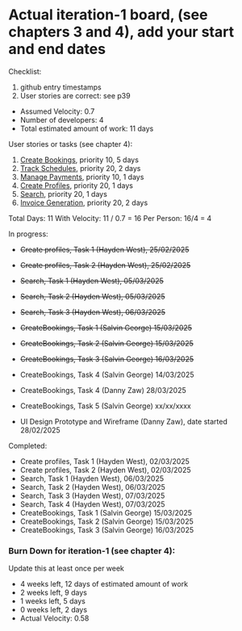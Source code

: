 # Actual iteration-1 board, (see chapters 3 and 4), add your start and end dates 

Checklist: 
1. github entry timestamps
2. User stories are correct: see p39

* Assumed Velocity: 0.7
* Number of developers: 4
* Total estimated amount of work: 11 days

User stories or tasks (see chapter 4):
1. [Create Bookings](./user_stories/user_story_01_CreateBookings.md), priority 10, 5 days 
2. [Track Schedules](./user_stories/user_story_02_TrackSchedules.md), priority 20, 2 days
3. [Manage Payments](./user_stories/user_story_03_ManagePayments.md), priority 10, 1 days
4. [Create Profiles](./user_stories/user_story_04_CreateProfiles), priority 20, 1 days 
5. [Search](./user_stories/user_story_05_Search.md), priority 20, 1 days 
6. [Invoice Generation](./user_stories/user_story_06_InvoiceGeneration.md), priority 20, 2 days

Total Days: 11
With Velocity: 11 / 0.7 = 16
Per Person: 16/4 = 4

In progress:

* ~~Create profiles, Task 1 (Hayden West), 25/02/2025~~
* ~~Create profiles, Task 2 (Hayden West), 25/02/2025~~

* ~~Search, Task 1 (Hayden West), 05/03/2025~~
* ~~Search, Task 2 (Hayden West), 05/03/2025~~
* ~~Search, Task 3 (Hayden West), 06/03/2025~~

* ~~CreateBookings, Task 1 (Salvin George) 15/03/2025~~
* ~~CreateBookings, Task 2 (Salvin George) 15/03/2025~~
* ~~CreateBookings, Task 3 (Salvin George) 16/03/2025~~
* CreateBookings, Task 4 (Salvin George) 14/03/2025
* CreateBookings, Task 4 (Danny Zaw) 28/03/2025
* CreateBookings, Task 5 (Salvin George) xx/xx/xxxx

* UI Design Prototype and Wireframe (Danny Zaw), date started 28/02/2025

Completed:

* Create profiles, Task 1 (Hayden West), 02/03/2025
* Create profiles, Task 2 (Hayden West), 02/03/2025
* Search, Task 1 (Hayden West), 06/03/2025
* Search, Task 2 (Hayden West), 06/03/2025
* Search, Task 3 (Hayden West), 07/03/2025
* Search, Task 4 (Hayden West), 07/03/2025
* CreateBookings, Task 1 (Salvin George) 15/03/2025
* CreateBookings, Task 2 (Salvin George) 15/03/2025
* CreateBookings, Task 3 (Salvin George) 16/03/2025

### Burn Down for iteration-1 (see chapter 4):
Update this at least once per week
* 4 weeks left, 12 days of estimated amount of work 
* 2 weeks left, 9 days
* 1 weeks left, 5 days
* 0 weeks left, 2 days
* Actual Velocity: 0.58 